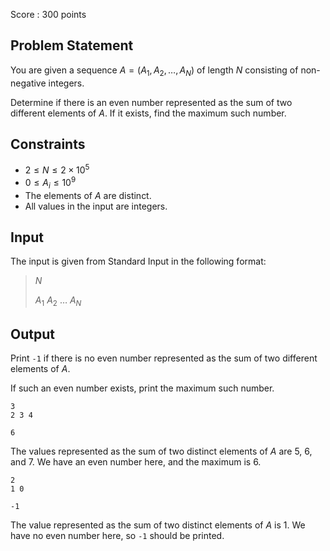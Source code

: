 Score : $300$ points

## Problem Statement

You are given a sequence $A=(A_1,A_2,\ldots,A_N)$ of length $N$ consisting of non-negative integers.

Determine if there is an even number represented as the sum of two different elements of $A$.  If it exists, find the maximum such number.

## Constraints

- $2\leq N \leq 2\times 10^5$
- $0\leq A_i\leq 10^9$
- The elements of $A$ are distinct.
- All values in the input are integers.

## Input

The input is given from Standard Input in the following format:

> $N$
> 
> $A_1$ $A_2$ $\ldots$ $A_N$

## Output

Print `-1` if there is no even number represented as the sum of two different elements of $A$.

If such an even number exists, print the maximum such number.

```input1
3
2 3 4
```

```output1
6
```

The values represented as the sum of two distinct elements of $A$ are $5$, $6$, and $7$.  We have an even number here, and the maximum is $6$.

```input2
2
1 0
```

```output2
-1
```

The value represented as the sum of two distinct elements of $A$ is $1$.  We have no even number here, so `-1` should be printed.